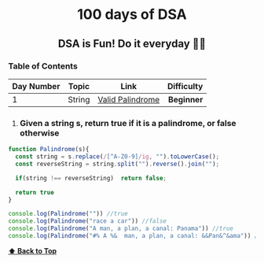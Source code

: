 <h1 align="center">100 days of DSA</h1>
<h2 align="center">DSA is Fun! Do it everyday 💯💯</h2>

### Table of Contents


| Day Number | Topic | Link | Difficulty |
| ---------- | ----- | ---- | ---------: |
|      1     |     String |  [Valid Palindrome](#given-a-string-s-return-true-if-it-is-a-palindrome-or-false-otherwise) |**Beginner**|


1. ### Given a string s, return true if it is a palindrome, or false otherwise

  ```javascript
function Palindrome(s){
    const string = s.replace(/[^A-Z0-9]/ig, "").toLowerCase();
    const reverseString = string.split("").reverse().join("");

    if(string !== reverseString)  return false;

    return true
}

console.log(Palindrome("")) //true
console.log(Palindrome("race a car")) //false
console.log(Palindrome("A man, a plan, a canal: Panama")) //true
console.log(Palindrome("#% A %&  man, a plan, a canal: &&Pan&^&ama")) // true
 ```
   **[⬆ Back to Top](#table-of-contents)**
